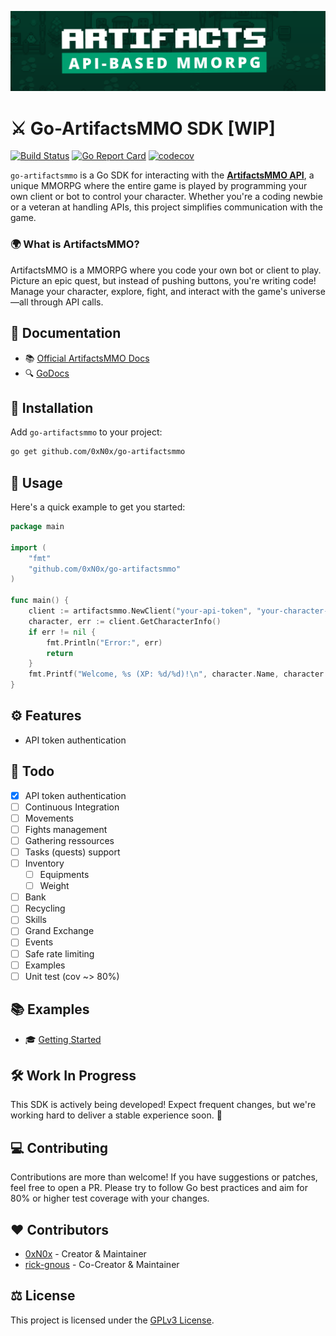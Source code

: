 ![Cover Image](assets/cover.png)

# ⚔️ Go-ArtifactsMMO SDK [WIP]

[![Build Status](https://github.com/0xN0x/go-artifactsmmo/actions/workflows/build.yml/badge.svg)](https://github.com/0xN0x/go-artifactsmmo/actions)
[![Go Report Card](https://goreportcard.com/badge/github.com/0xN0x/go-artifactsmmo)](https://goreportcard.com/report/github.com/0xN0x/go-artifactsmmo)
[![codecov](https://codecov.io/gh/0xN0x/go-artifactsmmo/branch/master/graph/badge.svg)](https://codecov.io/gh/0xN0x/go-artifactsmmo)

`go-artifactsmmo` is a Go SDK for interacting with the [**ArtifactsMMO API**](https://artifactsmmo.com/), a unique MMORPG where the entire game is played by programming your own client or bot to control your character. Whether you're a coding newbie or a veteran at handling APIs, this project simplifies communication with the game.

### 🌍 What is ArtifactsMMO?
ArtifactsMMO is a MMORPG where you code your own bot or client to play. Picture an epic quest, but instead of pushing buttons, you're writing code! Manage your character, explore, fight, and interact with the game's universe—all through API calls.

## 🔧 Documentation
- 📚 [Official ArtifactsMMO Docs](https://docs.artifactsmmo.com/)
- 🔍 [GoDocs](https://pkg.go.dev/github.com/0xN0x/go-artifactsmmo)

## 🚀 Installation
Add `go-artifactsmmo` to your project:
```bash
go get github.com/0xN0x/go-artifactsmmo
```

## 📖 Usage
Here's a quick example to get you started:
```go
package main

import (
    "fmt"
    "github.com/0xN0x/go-artifactsmmo"
)

func main() {
    client := artifactsmmo.NewClient("your-api-token", "your-character-name")
    character, err := client.GetCharacterInfo()
    if err != nil {
        fmt.Println("Error:", err)
        return
    }
    fmt.Printf("Welcome, %s (XP: %d/%d)!\n", character.Name, character.Xp, character.MaxXp)
}
```

## ⚙️ Features
- API token authentication

## 📅 Todo 
- [x] API token authentication
- [ ] Continuous Integration
- [ ] Movements
- [ ] Fights management
- [ ] Gathering ressources
- [ ] Tasks (quests) support
- [ ] Inventory
  - [ ] Equipments
  - [ ] Weight
- [ ] Bank
- [ ] Recycling
- [ ] Skills
- [ ] Grand Exchange
- [ ] Events
- [ ] Safe rate limiting
- [ ] Examples
- [ ] Unit test (cov ~> 80%)

## 📚 Examples
- 🎓 [Getting Started](cmd/getting-started)
<!-- - 🎓 [Quick Start Guide](examples/QUICKSTART.md)
- 🛠️ [Advanced Examples](examples/ADVANCED.md) -->

## 🛠️ Work In Progress
This SDK is actively being developed! Expect frequent changes, but we're working hard to deliver a stable experience soon. 🚧

## 💻 Contributing
Contributions are more than welcome! If you have suggestions or patches, feel free to open a PR. Please try to follow Go best practices and aim for 80% or higher test coverage with your changes.

## ❤️ Contributors
- [0xN0x](https://github.com/0xN0x/) - Creator & Maintainer
- [rick-gnous](https://github.com/rick-gnous) - Co-Creator & Maintainer

## ⚖️ License
This project is licensed under the [GPLv3 License](LICENSE).